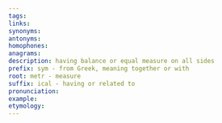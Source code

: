```yaml
---
tags: 
links: 
synonyms: 
antonyms: 
homophones: 
anagrams: 
description: having balance or equal measure on all sides
prefix: sym - from Greek, meaning together or with
root: metr - measure
suffix: ical - having or related to
pronunciation: 
example: 
etymology:
---
```

